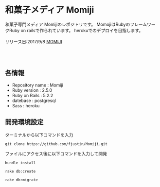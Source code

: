 # 和菓子メディア Momiji

和菓子専門メディア Momijiのレポジトリです。
MomojiはRubyのフレームワークRuby on railsで作られています。
herokuでのデプロイを目指します。<br><br>
リリース日:2017/9/8
[MOMIJI](http://momiji.work)

<br><br>
## 各情報
- Repository name : Momiji
- Ruby version : 2.5.0
- Ruby on Rails : 5.2.2
- datebase : postgresql
- Sass : heroku

## 開発環境設定

ターミナルから以下コマンドを入力

```
git clone https://github.com/fjustin/Momiji.git
```


ファイルにアクセス後に以下コマンドを入力して開発

```
bundle install
```
```
rake db:create
```
```
rake db:migrate
```
